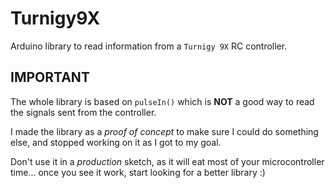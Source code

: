 # Turnigy9X

Arduino library to read information from a `Turnigy 9X` RC controller.

## IMPORTANT

The whole library is based on `pulseIn()` which is **NOT** a good way to read the signals sent from the controller.

I made the library as a *proof of concept* to make sure I could do something else, and stopped working on it as I got to my goal.

Don't use it in a _production_ sketch, as it will eat most of your microcontroller time... once you see it work, start looking for a better library :)

